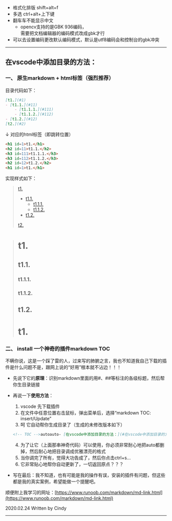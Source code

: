 * 格式化排版 shift+alt+f
* 多选 ctrl+alt+上下键
* 翻车车不能显示中文
    * opencv支持的是GBK 936编码，  
    需要把文档编辑器的编码模式改成gbk才行
* 可以去设置编码更改默认编码模式，默认是utf8编码会和控制台的gbk冲突




---

## 在vscode中添加目录的方法：
### 一、 原生markdown + html标签（强烈推荐）  
目录代码如下：

```markdown  
[t1.](#1)
- [t1.1.](#11)
    - [t1.1.1.](#111)
    - [t1.1.2.](#112)
- [t1.2.](#12)
[t2.](#2)
```
↓ 对应的html标签（即跳转位置）
```html
<h1 id=1>t1.</h1>
<h2 id=11>t1.1.</h2>
<h3 id=111>t1.1.1.</h3>
<h3 id=112>t1.1.2.</h3> 
<h2 id=12>t1.2.</h2>
<h1 id=1>t1.</h1>
```
实现样式如下：  
> [t1.](#1)
> - [t1.1.](#11)
>     - [t1.1.1.](#111)
>     - [t1.1.2.](#112)
> - [t1.2.](#12)
> 
> [t2.](#2) 

> <h1 id=1>t1.</h1>
> <h2 id=11>t1.1.</h2>
> <h3 id=111>t1.1.1.</h3>
> <h3 id=112>t1.1.2.</h3> 
> <h2 id=12>t1.2.</h2>
> <h1 id=1>t1.</h1>


### 二、 install 一个神奇的插件markdown TOC  

不瞒你说，这是一个踩了雷的人，过来写的肺腑之言，我也不知道我自己下载的插件是什么问题不是，跟网上说的“好用”根本就不沾边！！！  

- 先说下它的**原理**：识别markdown里面的用#、##等标注的各级标题，然后帮你生目录链接

- 再说一下**使用方法**：  
    1. vscode 先下载插件
    2. 在文件中任意位置右击鼠标，弹出菜单后，选择“markdown TOC: insert/Update”
    3. 呵 它自动帮你生成目录了（生成的未修改版本如下）

    ```markdown
    <!-- TOC -->autoauto- [在vscode中添加目录的方法：](#在vscode中添加目录的方法)autoauto<!-- /TOC -->
    ```

    4. 为了让它（上面那串神奇代码）可以使用，你必须非常耐心地把auto都删掉，然后耐心地把目录调成优雅漂亮的格式
    5. 当你调完了所有，觉得大功告成了，然后你点击ctrl+s...
    6. 它非常贴心地帮你自动更新了，一切返回原点？？？

- 写在最后：我不知道，也有可能是我的操作有误，安装的插件有问题，但这些都是我的真实案例，希望能做一个提醒吧。

顺便附上我学习的网址：[https://www.runoob.com/markdown/md-link.html](https://www.runoob.com/markdown/md-link.html)

2020.02.24 Written by Cindy

---
